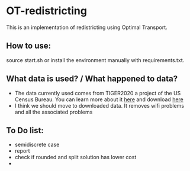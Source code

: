 # OT-redistricting

This is an implementation of redistricting using Optimal Transport.

## How to use:

source start.sh or install the environment manually with requirements.txt.

## What data is used? / What happened to data?

 * The data currently used comes from TIGER2020 a project of the US Census Bureau.
You can learn more about it [here](https://www.census.gov/geographies/mapping-files/time-series/geo/tiger-line-file.2020.html#list-tab-JMJDQEOVO9RD9R31BU) and download [here](https://www2.census.gov/geo/tiger/TIGER2020/TABBLOCK20/)
 * I think we should move to downloaded data. It removes wifi problems and all the associated problems

## To Do list:
 * semidiscrete case
 * report
 * check if rounded and split solution has lower cost
 * 
